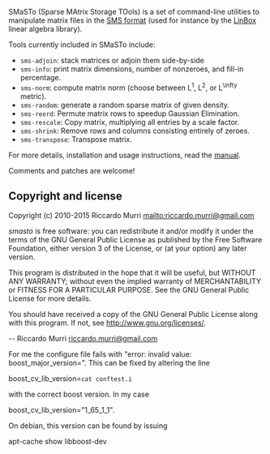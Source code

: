 SMaSTo (Sparse MAtrix Storage TOols) is a set of command-line
utilities to manipulate matrix files in the
[SMS format](http://www-ljk.imag.fr/membres/Jean-Guillaume.Dumas/simc.html)
(used for instance by the [LinBox](http://www.linalg.org)
linear algebra library).

Tools currently included in SMaSTo include:

* `sms-adjoin`: stack matrices or adjoin them side-by-side
* `sms-info`: print matrix dimensions, number of nonzeroes, and fill-in percentage.
* `sms-norm`: compute matrix norm (choose between L<sup>1</sup>, L<sup>2</sup>, or L<sup>\infty</sup> metric).
* `sms-random`: generate a random sparse matrix of given density.
* `sms-reord`: Permute matrix rows to speedup Gaussian Elimination.
* `sms-rescale`: Copy matrix, multiplying all entries by a scale factor.
* `sms-shrink`: Remove rows and columns consisting entirely of zeroes.
* `sms-transpose`: Transpose matrix.

For more details, installation and usage instructions, read the [manual](doc/MANUAL.md).

Comments and patches are welcome!


## Copyright and license

Copyright (c) 2010-2015 Riccardo Murri <mailto:riccardo.murri@gmail.com>

*smasto* is free software: you can redistribute it and/or modify
it under the terms of the GNU General Public License as published by
the Free Software Foundation, either version 3 of the License, or
(at your option) any later version.

This program is distributed in the hope that it will be useful,
but WITHOUT ANY WARRANTY; without even the implied warranty of
MERCHANTABILITY or FITNESS FOR A PARTICULAR PURPOSE.  See the
GNU General Public License for more details.

You should have received a copy of the GNU General Public License
along with this program.  If not, see <http://www.gnu.org/licenses/>.

-- Riccardo Murri <riccardo.murri@gmail.com>

For me the configure file fails with "error: invalid value: boost_major_version=".
This can be fixed by altering the line 

boost_cv_lib_version=`cat conftest.i`

with the correct boost version. In my case 

boost_cv_lib_version="1_65_1_1".

On debian, this version can be found by issuing

apt-cache show libboost-dev
